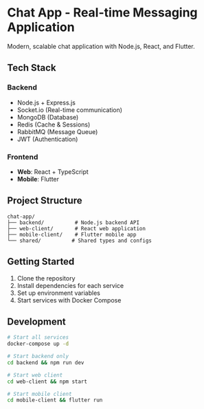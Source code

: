 # Chat App - Real-time Messaging Application

Modern, scalable chat application with Node.js, React, and Flutter.

## Tech Stack

### Backend
- Node.js + Express.js
- Socket.io (Real-time communication)
- MongoDB (Database)
- Redis (Cache & Sessions)
- RabbitMQ (Message Queue)
- JWT (Authentication)

### Frontend
- **Web**: React + TypeScript
- **Mobile**: Flutter

## Project Structure

```
chat-app/
├── backend/          # Node.js backend API
├── web-client/       # React web application
├── mobile-client/    # Flutter mobile app
└── shared/          # Shared types and configs
```

## Getting Started

1. Clone the repository
2. Install dependencies for each service
3. Set up environment variables
4. Start services with Docker Compose

## Development

```bash
# Start all services
docker-compose up -d

# Start backend only
cd backend && npm run dev

# Start web client
cd web-client && npm start

# Start mobile client
cd mobile-client && flutter run
```
